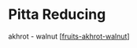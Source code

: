 # Pitta Reducing

akhrot - walnut [[fruits-akhrot-walnut]]

[//begin]: # "Autogenerated link references for markdown compatibility"
[fruits-akhrot-walnut]: fruits-akhrot-walnut "Fruits Akhrot Walnut"
[//end]: # "Autogenerated link references"